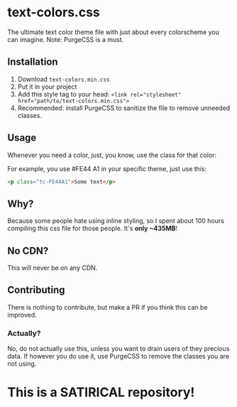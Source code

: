 # text-colors.css
The ultimate text color theme file with just about every colorscheme you can imagine. Note: PurgeCSS is a must.

## Installation

1. Download `text-colors.min.css` 
2. Put it in your project
3. Add this style tag to your head: `<link rel="stylesheet" href="path/to/text-colors.min.css">`
4. Recommended: install PurgeCSS to sanitize the file to remove unneeded classes.

## Usage

Whenever you need a color, just, you know, use the class for that color:

For example, you use #FE44 A1 in your specific theme, just use this:

```html
<p class="tc-FE44A1">Some text</p>
```

## Why?

Because some people hate using inline styling, so I spent about 100 hours compiling this css file for those people. It's **only ~435MB**!

## No CDN?

This will never be on any CDN.

## Contributing

There is nothing to contribute, but make a PR if you think this can be improved.

### Actually?

No, do not actually use this, unless you want to drain users of they precious data. If however you do use it, use PurgeCSS to remove the classes you are not using.

# This is a SATIRICAL repository!
